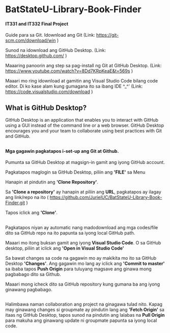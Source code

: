 # BatStateU-Library-Book-Finder
#### IT331 and IT332 Final Project

Guide para sa Git.
Idownload ang Git (Link: https://git-scm.com/download/win )

Sunod na idownload ang GitHub Desktop. (Link: https://desktop.github.com/ )

Maaaring panoorin ang step sa pag-install ng Git at GitHub Desktop. (Link: https://www.youtube.com/watch?v=8Dd7KRpKeaE&t=569s )

Maaari mo ring idownload at gamitin ang Visual Studio Code bilang code editor. Di ko kase alam kung gumagana ito sa ibang IDE ^_^' (Link: https://code.visualstudio.com/download )

## What is GitHub Desktop?

GitHub Desktop is an application that enables you to interact with GitHub using a GUI instead of the command line or a web browser. GitHub Desktop encourages you and your team to collaborate using best practices with Git and GitHub.
##

#### Mga gagawin pagkatapos i-set-up ang Git at Github.

Pumunta sa GitHub Desktop at magsign-in gamit ang iyong GitHub account.

Pagkatapos maglogin sa GitHub Desktop, piliin ang **'FILE'** sa Menu

Hanapin at pindutin ang **'Clone Repository'**.

Sa **'Clone a repository'** ay hanapin at piliin ang **URL**, pagkatapos ay ilagay ang link/repo na ito ( https://github.com/JurielUC/BatStateU-Library-Book-Finder.git )

Tapos iclick ang **'Clone'**.
##

Pagkatapos niyan ay automatic nang madodownload ang mga codes/file dito sa GitHub repo na ito papunta sa iyong local GitHub path.

Maaari mo itong buksan gamit ang iyong **Visual Studio Code**. O sa GitHub desktop, piliin at iclick ang **'Open in Visual Studio Code'**

Sa bawat changes sa code na gagawin mo ay makikita mo ito sa GitHub Desktop **'Changes'**. Ang gagawin mo lang ay iclick ang **'Commit to master'** sa ibaba tapos **Push Origin** para tuluyang magsave ang ginawa mong pagbabago dito sa Github.

Maaari mong icheck dito sa GitHub repository kung gumana ba ang iyong ginawang pagbabago.
##

Halimbawa naman collaboration ang project na ginagawa tulad nito. Kapag may ginawang changes si groupmate ay pindutin lang ang **'Fetch Origin'** sa itaas ng GitHub Desktop, tapos sunod na pindutin ang lalabas na **Pull Origin** para makuha ang ginawang update ni groupmate papunta sa iyong local code.


